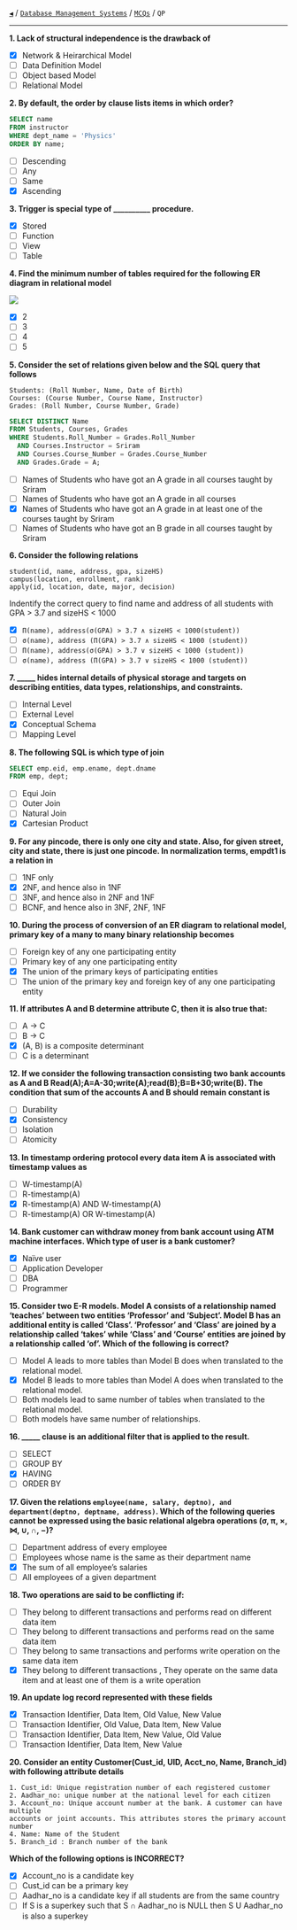 [`◀`](/) / [`Database Management Systems`](/s/dbms/) / [`MCQs`](/s/dbms/mcqs/) / `QP`

<hr />

**1. Lack of structural independence is the drawback of**

* [x] Network & Heirarchical Model
* [ ] Data Definition Model
* [ ] Object based Model
* [ ] Relational Model

**2. By default, the order by clause lists items in which order?**

```sql
SELECT name
FROM instructor
WHERE dept_name = 'Physics'
ORDER BY name;
```

* [ ] Descending
* [ ] Any
* [ ] Same
* [x] Ascending

**3. Trigger is special type of __________ procedure.** 

* [x] Stored 
* [ ] Function 
* [ ] View 
* [ ] Table

**4. Find the minimum number of tables required for the following ER diagram in relational model**

![](https://i.imgur.com/kVzVLKt.png)

* [x] 2 
* [ ] 3 
* [ ] 4 
* [ ] 5

**5. Consider the set of relations given below and the SQL query that follows**
```
Students: (Roll Number, Name, Date of Birth)
Courses: (Course Number, Course Name, Instructor)
Grades: (Roll Number, Course Number, Grade)
```
```sql
SELECT DISTINCT Name
FROM Students, Courses, Grades
WHERE Students.Roll_Number = Grades.Roll_Number
  AND Courses.Instructor = Sriram
  AND Courses.Course_Number = Grades.Course_Number
  AND Grades.Grade = A;
```

* [ ] Names of Students who have got an A grade in all courses taught by Sriram 
* [ ] Names of Students who have got an A grade in all courses 
* [x] Names of Students who have got an A grade in at least one of the courses taught by Sriram 
* [ ] Names of Students who have got an B grade in all courses taught by Sriram

**6. Consider the following relations**

```
student(id, name, address, gpa, sizeHS)
campus(location, enrollment, rank)
apply(id, location, date, major, decision)
```
    
Indentify the correct query to find name and address of all students with GPA > 3.7 and sizeHS < 1000

* [x] `Π(name), address(σ(GPA) > 3.7 ∧ sizeHS < 1000(student))`
* [ ] `σ(name), address (Π(GPA) > 3.7 ∧ sizeHS < 1000 (student))`
* [ ] `Π(name), address(σ(GPA) > 3.7 ∨ sizeHS < 1000 (student))`
* [ ] `σ(name), address (Π(GPA) > 3.7 ∨ sizeHS < 1000 (student))`

**7. \_\_\_\_\_ hides internal details of physical storage and targets on describing entities, data types, relationships, and constraints.**

* [ ] Internal Level
* [ ] External Level
* [x] Conceptual Schema
* [ ] Mapping Level

**8. The following SQL is which type of join** 

```sql
SELECT emp.eid, emp.ename, dept.dname
FROM emp, dept;
```

* [ ] Equi Join
* [ ] Outer Join
* [ ] Natural Join
* [x] Cartesian Product

**9. For any pincode, there is only one city and state. Also, for given street, city and state, there is just one pincode. In normalization terms, empdt1 is a relation in**

* [ ] 1NF only
* [x] 2NF, and hence also in 1NF
* [ ] 3NF, and hence also in 2NF and 1NF
* [ ] BCNF, and hence also in 3NF, 2NF, 1NF

**10. During the process of conversion of an ER diagram to relational model, primary key of a many to many binary relationship becomes**

* [ ] Foreign key of any one participating entity
* [ ] Primary key of any one participating entity
* [x] The union of the primary keys of participating entities
* [ ] The union of the primary key and foreign key of any one participating entity

**11. If attributes A and B determine attribute C, then it is also true that:**

* [ ] A → C
* [ ] B → C
* [x] (A, B) is a composite determinant
* [ ] C is a determinant

**12. If we consider the following transaction consisting two bank accounts as A and B Read(A);A=A-30;write(A);read(B);B=B+30;write(B). The condition that sum of the accounts A and B should remain constant is**

* [ ] Durability
* [x] Consistency
* [ ] Isolation
* [ ] Atomicity

**13. In timestamp ordering protocol every data item A is associated with timestamp values as**

* [ ] W-timestamp(A)
* [ ] R-timestamp(A)
* [x] R-timestamp(A) AND W-timestamp(A)
* [ ] R-timestamp(A) OR W-timestamp(A)

**14. Bank customer can withdraw money from bank account using ATM machine interfaces. Which type of user is a bank customer?**

* [x] Naïve user
* [ ] Application Developer
* [ ] DBA
* [ ] Programmer

**15. Consider two E-R models. Model A consists of a relationship named ‘teaches’ between two entities ‘Professor’ and ‘Subject’. Model B has an additional entity is called ‘Class’. ‘Professor’ and ‘Class’ are joined by a relationship called ‘takes’ while ‘Class’ and ‘Course’ entities are joined by a relationship called ‘of’. Which of the following is correct?**

* [ ] Model A leads to more tables than Model B does when translated to the relational model.
* [x] Model B leads to more tables than Model A does when translated to the relational model.
* [ ] Both models lead to same number of tables when translated to the relational model.
* [ ] Both models have same number of relationships.

**16. \_\_\_\_\_ clause is an additional filter that is applied to the result.**

* [ ] SELECT
* [ ] GROUP BY
* [x] HAVING
* [ ] ORDER BY

**17. Given the relations
`employee(name, salary, deptno), and department(deptno, deptname, address)`. Which of the following queries cannot be expressed using the basic relational algebra operations (σ, π, ×, ⋈, ∪, ∩, −)?**

* [ ] Department address of every employee
* [ ] Employees whose name is the same as their department name
* [x] The sum of all employee’s salaries
* [ ] All employees of a given department

**18. Two operations are said to be conflicting if:**

* [ ] They belong to different transactions and performs read on different data item
* [ ] They belong to different transactions and performs read on the same data item
* [ ] They belong to same transactions and performs write operation on the same data item
* [x] They belong to different transactions , They operate on the same data item and at least one of them is a write operation

**19. An update log record represented with these fields**

* [x] Transaction Identifier, Data Item, Old Value, New Value
* [ ] Transaction Identifier, Old Value, Data Item, New Value
* [ ] Transaction Identifier, Data Item, New Value, Old Value
* [ ] Transaction Identifier, Data Item, New Value

**20. Consider an entity Customer(Cust_id, UID, Acct_no, Name, Branch_id) with following attribute details**

```
1. Cust_id: Unique registration number of each registered customer
2. Aadhar_no: unique number at the national level for each citizen
3. Account_no: Unique account number at the bank. A customer can have multiple
accounts or joint accounts. This attributes stores the primary account number
4. Name: Name of the Student
5. Branch_id : Branch number of the bank
```

**Which of the following options is INCORRECT?**

* [x] Account_no is a candidate key
* [ ] Cust_id can be a primary key
* [ ] Aadhar_no is a candidate key if all students are from the same country
* [ ] If S is a superkey such that S ∩ Aadhar_no is NULL then S U Aadhar_no is also a superkey
